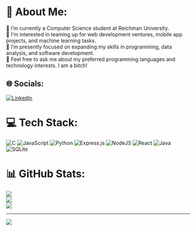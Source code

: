 # 💫 About Me:
🔭 I’m currently a Computer Science student at Reichman University.<br>👯 I'm interested in teaming up for web development ventures, mobile app projects, and machine learning tasks.<br>🌱 I’m presently focused on expanding my skills in programming, data analysis, and software development.<br>💬 Feel free to ask me about my preferred programming languages and technology interests.
I am a bitch!


## 🌐 Socials:
[![LinkedIn](https://img.shields.io/badge/LinkedIn-%230077B5.svg?logo=linkedin&logoColor=white)](https://linkedin.com/in/jeremy-zanna) 

# 💻 Tech Stack:
![C](https://img.shields.io/badge/c-%2300599C.svg?style=for-the-badge&logo=c&logoColor=white) ![JavaScript](https://img.shields.io/badge/javascript-%23323330.svg?style=for-the-badge&logo=javascript&logoColor=%23F7DF1E) ![Python](https://img.shields.io/badge/python-3670A0?style=for-the-badge&logo=python&logoColor=ffdd54) ![Express.js](https://img.shields.io/badge/express.js-%23404d59.svg?style=for-the-badge&logo=express&logoColor=%2361DAFB) ![NodeJS](https://img.shields.io/badge/node.js-6DA55F?style=for-the-badge&logo=node.js&logoColor=white) ![React](https://img.shields.io/badge/react-%2320232a.svg?style=for-the-badge&logo=react&logoColor=%2361DAFB) ![Java](https://img.shields.io/badge/java-%23ED8B00.svg?style=for-the-badge&logo=java&logoColor=white) ![SQLite](https://img.shields.io/badge/sqlite-%2307405e.svg?style=for-the-badge&logo=sqlite&logoColor=white)
# 📊 GitHub Stats:
![](https://github-readme-stats.vercel.app/api?username=jeremzan&theme=default&hide_border=false&include_all_commits=false&count_private=false)<br/>
![](https://github-readme-streak-stats.herokuapp.com/?user=jeremzan&theme=default&hide_border=false)<br/>
![](https://github-readme-stats.vercel.app/api/top-langs/?username=jeremzan&theme=default&hide_border=false&include_all_commits=false&count_private=false&layout=compact)

---
[![](https://visitcount.itsvg.in/api?id=jeremzan&icon=0&color=0)](https://visitcount.itsvg.in)

<!-- Proudly created with GPRM ( https://gprm.itsvg.in ) -->
